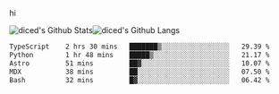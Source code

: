 hi

<img align="center" style="padding:0" src="https://github-readme-stats-diced.vercel.app/api?username=diced&show_icons=true&count_private=true&include_all_commits=true&hide=contribs&hide_border=true&hide_title=true&hide_border=true&theme=transparent" alt="diced's Github Stats"><img align="center" style="padding:0" src="https://github-readme-stats-diced.vercel.app/api/top-langs/?username=diced&layout=compact&hide_border=true&theme=transparent" alt="diced's Github Langs">

<!--START_SECTION:waka-->

```txt
TypeScript    2 hrs 30 mins   ███████▒░░░░░░░░░░░░░░░░░   29.39 %
Python        1 hr 48 mins    █████▒░░░░░░░░░░░░░░░░░░░   21.17 %
Astro         51 mins         ██▓░░░░░░░░░░░░░░░░░░░░░░   10.07 %
MDX           38 mins         ██░░░░░░░░░░░░░░░░░░░░░░░   07.50 %
Bash          32 mins         █▓░░░░░░░░░░░░░░░░░░░░░░░   06.42 %
```

<!--END_SECTION:waka-->
